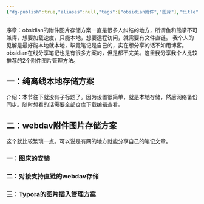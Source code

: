 ```yaml
---
{"dg-publish":true,"aliases":null,"tags":["obsidian附件","图片"],"title":"obsidian附件图片方案","permalink":"/0801-xuexibiji/obsidian/obsidian其他教程/obsidian附件图片方案/","dgPassFrontmatter":true,"noteIcon":""}
---
```


序章：obsidian的附件图片存储方案一直是很多人纠结的地方，所谓鱼和熊掌不可兼得，想要加载速度，只能本地，想要远程访问，就需要有文件直链。
我个人的见解是最好能本地就本地，毕竟笔记是自己的，实在想分享的话不如用博客。obsidian在线分享笔记也是有很多方案的，但是都不完美。这里我分享我个人比较推荐的2个附件图片管理方法。
## 一：纯离线本地存储方案
介绍：本节往下就没有子标题了。因为设置很简单，就是本地存储，然后网络备份同步。随时想看的话需要全部仓库下载编辑查看。
## 二：webdav附件图片存储方案
这个就比较繁琐一点。可以说是有网的地方就能分享自己的笔记文章。
### 一：图床的安装
### 二：对接支持直链的webdav存储
### 三：Typora的图片插入管理方案 